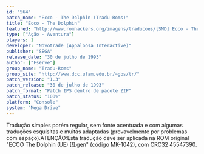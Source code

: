 ```yaml
---
id: "564"
patch_name: "Ecco - The Dolphin (Tradu-Roms)"
title: "Ecco - The Dolphin"
featured: "http://www.romhackers.org/imagens/traducoes/[SMD] Ecco - The Dolphin - Tradu-Roms - 1.png"
type: ["Ação - Aventura"]
players: 1
developer: "Novotrade (Appaloosa Interactive)"
publisher: "SEGA"
release_date: "30 de julho de 1993"
author: ["Fserve"]
group_name: "Tradu-Roms"
group_site: "http://www.dcc.ufam.edu.br/~gbs/tr/"
patch_version: "1.3"
patch_release: "30 de julho de 1993"
patch_format: "Patch IPS dentro de pacote ZIP"
patch_status: "100%"
platform: "Console"
system: "Mega Drive"
---
```


Tradução simples porém regular, sem fonte acentuada e com algumas traduções esquisitas e muitas adaptadas (provavelmente por problemas com espaço).ATENÇÃO:Esta tradução deve ser aplicada na ROM original "ECCO The Dolphin (UE) [!].gen" (código MK-1042), com CRC32 45547390.